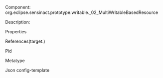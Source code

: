 


Component: 
org.eclipse.sensinact.prototype.writable._02_MultiWritableBasedResource

Description:


Properties


References(target.)

Pid

Metatype


Json config-template